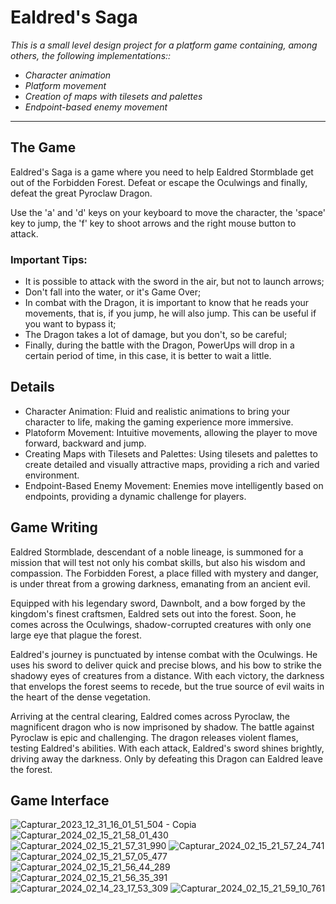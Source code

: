 # Ealdred's Saga

<i>This is a small level design project for a platform game containing, among others, the following implementations::
- Character animation
- Platform movement
- Creation of maps with tilesets and palettes
- Endpoint-based enemy movement
</i>

<hr>

## The Game
Ealdred's Saga is a game where you need to help Ealdred Stormblade get out of the Forbidden Forest. Defeat or escape the Oculwings and finally, defeat the great Pyroclaw Dragon.

Use the 'a' and 'd' keys on your keyboard to move the character, the 'space' key to jump, the 'f' key to shoot arrows and the right mouse button to attack.

### Important Tips:

- It is possible to attack with the sword in the air, but not to launch arrows;
- Don't fall into the water, or it's Game Over;
- In combat with the Dragon, it is important to know that he reads your movements, that is, if you jump, he will also jump. This can be useful if you want to bypass it;
- The Dragon takes a lot of damage, but you don't, so be careful;
- Finally, during the battle with the Dragon, PowerUps will drop in a certain period of time, in this case, it is better to wait a little.


## Details
- Character Animation: Fluid and realistic animations to bring your character to life, making the gaming experience more immersive.
- Platoform Movement: Intuitive movements, allowing the player to move forward, backward and jump.
- Creating Maps with Tilesets and Palettes: Using tilesets and palettes to create detailed and visually attractive maps, providing a rich and varied environment.
- Endpoint-Based Enemy Movement: Enemies move intelligently based on endpoints, providing a dynamic challenge for players.


## Game Writing
Ealdred Stormblade, descendant of a noble lineage, is summoned for a mission that will test not only his combat skills, but also his wisdom and compassion. The Forbidden Forest, a place filled with mystery and danger, is under threat from a growing darkness, emanating from an ancient evil.

Equipped with his legendary sword, Dawnbolt, and a bow forged by the kingdom's finest craftsmen, Ealdred sets out into the forest. Soon, he comes across the Oculwings, shadow-corrupted creatures with only one large eye that plague the forest.

Ealdred's journey is punctuated by intense combat with the Oculwings. He uses his sword to deliver quick and precise blows, and his bow to strike the shadowy eyes of creatures from a distance. With each victory, the darkness that envelops the forest seems to recede, but the true source of evil waits in the heart of the dense vegetation.

Arriving at the central clearing, Ealdred comes across Pyroclaw, the magnificent dragon who is now imprisoned by shadow. The battle against Pyroclaw is epic and challenging. The dragon releases violent flames, testing Ealdred's abilities. With each attack, Ealdred's sword shines brightly, driving away the darkness. Only by defeating this Dragon can Ealdred leave the forest.


## Game Interface
![Capturar_2023_12_31_16_01_51_504 - Copia](https://github.com/Magah051/ealdreds_saga_level_design/assets/31749933/110d3d1e-44cb-4642-8504-02e14de8220d)
![Capturar_2024_02_15_21_58_01_430](https://github.com/Magah051/ealdreds_saga_level_design/assets/31749933/90e86ea3-94ac-435a-9d26-874451b73b1a)
![Capturar_2024_02_15_21_57_31_990](https://github.com/Magah051/ealdreds_saga_level_design/assets/31749933/71b9c42f-f28c-495f-864e-b48be5b3fdb7)
![Capturar_2024_02_15_21_57_24_741](https://github.com/Magah051/ealdreds_saga_level_design/assets/31749933/01866c5e-4dfc-47d3-8fc8-ebeed6e8356a)
![Capturar_2024_02_15_21_57_05_477](https://github.com/Magah051/ealdreds_saga_level_design/assets/31749933/fcfbae9d-4a2c-4cc3-b92a-36bcdf3f3f7c)
![Capturar_2024_02_15_21_56_44_289](https://github.com/Magah051/ealdreds_saga_level_design/assets/31749933/6a757b42-844e-43cd-a187-d71c185d11e4)
![Capturar_2024_02_15_21_56_35_391](https://github.com/Magah051/ealdreds_saga_level_design/assets/31749933/70c620b1-dfdd-4dbf-8dd3-4f7dcd58f5fe)
![Capturar_2024_02_14_23_17_53_309](https://github.com/Magah051/ealdreds_saga_level_design/assets/31749933/63e91028-4f41-40f9-bf7f-370a64511991)
![Capturar_2024_02_15_21_59_10_761](https://github.com/Magah051/ealdreds_saga_level_design/assets/31749933/10798051-ddc2-4a6e-9fc4-0af6d91ba430)






